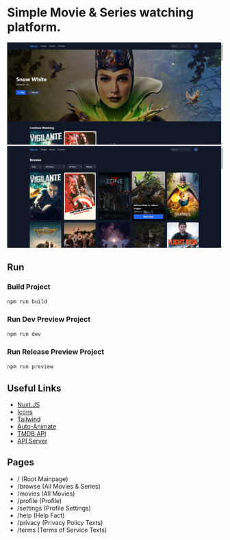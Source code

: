 # Simple Movie & Series watching platform.

![Banner](/imgs/sWatch_banner.webp)
![BrowsePage](/imgs/sWatch_browse.webp)

## Run
### Build Project
```Bash
npm run build
```
### Run Dev Preview Project
```Bash
npm run dev
```
### Run Release Preview Project
```Bash
npm run preview
```

## Useful Links
- [Nuxt.JS](https://nuxt.com/docs/)
- [Icons](https://pictogrammers.com/library/mdi/)
- [Tailwind](https://tailwindcss.com/)
- [Auto-Animate](https://auto-animate.formkit.com/)
- [TMDB API](https://developer.themoviedb.org/reference/movie-details)
- [API Server](http://localhost:8080/swagger)

## Pages
- / (Root Mainpage)
- /browse (All Movies & Series)
- /movies (All Movies)
- /profile (Profile)
- /settings (Profile Settings)
- /help (Help Fact)
- /privacy (Privacy Policy Texts)
- /terms (Terms of Service Texts)
